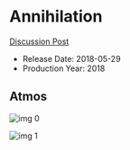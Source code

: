 # Annihilation

[Discussion Post](https://www.avsforum.com/threads/bass-eq-for-filtered-movies.2995212/post-56759084)

* Release Date: 2018-05-29
* Production Year: 2018

## Atmos

![img 0](https://i.imgur.com/Tl6GtTK.jpg)

![img 1](https://i.imgur.com/EZyySxF.png)


